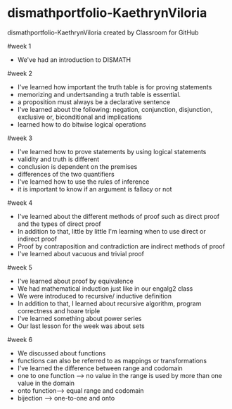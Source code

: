 # dismathportfolio-KaethrynViloria
dismathportfolio-KaethrynViloria created by Classroom for GitHub

#week 1
- We've had an introduction to DISMATH

#week 2 
- I've learned how important the truth table is for proving statements
- memorizing and undertsanding a truth table is essential. 
- a proposition must always be a declarative sentence 
- I've learned about the following: negation, conjunction, disjunction, exclusive or, biconditional and implications
- learned how to do bitwise logical operations

#week 3
- I've learned how to prove statements by using logical statements 
- validity and truth is different 
- conclusion is dependent on the premises
- differences of the two quantifiers 
- I've learned how to use the rules of inference
- it is important to know if an argument is fallacy or not

#week 4
- I've learned about the different methods of proof such as direct proof and the types of direct proof
- In addition to that, little by little I'm learning when to use direct or indirect proof
- Proof by contraposition and contradiction are indirect methods of proof
- I've learned about vacuous and trivial proof

#week 5
- I've learned about proof by equivalence
- We had mathematical induction just like in our engalg2 class
- We were introduced to recursive/ inductive definition
- In addition to that, I learned about recursive algorithm, program correctness and hoare triple
- I've learned something about power series 
- Our last lesson for the week was about sets 

#week 6
- We discussed about functions
- functions can also be referred to as mappings or transformations
- I've learned the difference between range and codomain
- one to one function --> no value in the range is  used by more than one value in the domain
- onto function--> equal range and codomain 
- bijection --> one-to-one and onto 
